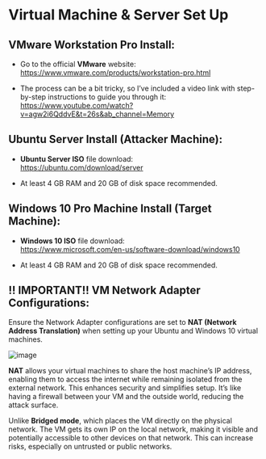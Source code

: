 # Virtual Machine & Server Set Up

## VMware Workstation Pro Install: 

* Go to the official **VMware** website: </br> https://www.vmware.com/products/workstation-pro.html

* The process can be a bit tricky, so I’ve included a video link with step-by-step instructions to guide you through it: </br> https://www.youtube.com/watch?v=agw2i6QddvE&t=26s&ab_channel=Memory

## Ubuntu Server Install (Attacker Machine): 

* **Ubuntu Server ISO** file download: </br> https://ubuntu.com/download/server

* At least 4 GB RAM and 20 GB of disk space recommended.

## Windows 10 Pro Machine Install (Target Machine): 

* **Windows 10 ISO** file download: </br> https://www.microsoft.com/en-us/software-download/windows10

* At least 4 GB RAM and 20 GB of disk space recommended.


## ‼️ IMPORTANT‼️ VM Network Adapter Configurations:

Ensure the Network Adapter configurations are set to **NAT (Network Address Translation)** when setting up your Ubuntu and Windows 10 virtual machines. 

![image](https://github.com/user-attachments/assets/ea1dbf25-bab1-4ea6-be60-a29ba8e97c43)

**NAT** allows your virtual machines to share the host machine’s IP address, enabling them to access the internet while remaining isolated from the external network. This enhances security and simplifies setup. It’s like having a firewall between your VM and the outside world, reducing the attack surface.

Unlike **Bridged mode**, which places the VM directly on the physical network. The VM gets its own IP on the local network, making it visible and potentially accessible to other devices on that network. This can increase risks, especially on untrusted or public networks.

